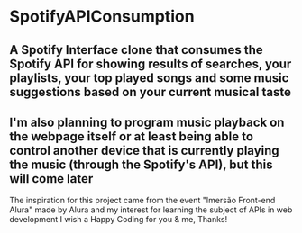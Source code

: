 # SpotifyAPIConsumption
## A Spotify Interface clone that consumes the Spotify API for showing results of searches, your playlists, your top played songs and some music suggestions based on your current musical taste
## I'm also planning to program music playback on the webpage itself or at least being able to control another device that is currently playing the music (through the Spotify's API), but this will come later
The inspiration for this project came from the event "Imersão Front-end Alura" made by Alura and my interest for learning the subject of APIs in web development
I wish a Happy Coding for you & me, Thanks!
